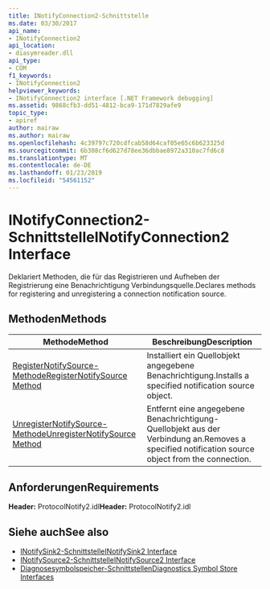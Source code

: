 ```yaml
---
title: INotifyConnection2-Schnittstelle
ms.date: 03/30/2017
api_name:
- INotifyConnection2
api_location:
- diasymreader.dll
api_type:
- COM
f1_keywords:
- INotifyConnection2
helpviewer_keywords:
- INotifyConnection2 interface [.NET Framework debugging]
ms.assetid: 9868cfb3-dd51-4812-bca9-171d7829afe9
topic_type:
- apiref
author: mairaw
ms.author: mairaw
ms.openlocfilehash: 4c39797c720cdfcab58d64caf05e65c6b623325d
ms.sourcegitcommit: 6b308cf6d627d78ee36dbbae8972a310ac7fd6c8
ms.translationtype: MT
ms.contentlocale: de-DE
ms.lasthandoff: 01/23/2019
ms.locfileid: "54561152"
---
```

# <a name="inotifyconnection2-interface"></a><span data-ttu-id="f1016-102">INotifyConnection2-Schnittstelle</span><span class="sxs-lookup"><span data-stu-id="f1016-102">INotifyConnection2 Interface</span></span>
<span data-ttu-id="f1016-103">Deklariert Methoden, die für das Registrieren und Aufheben der Registrierung eine Benachrichtigung Verbindungsquelle.</span><span class="sxs-lookup"><span data-stu-id="f1016-103">Declares methods for registering and unregistering a connection notification source.</span></span>  
  
## <a name="methods"></a><span data-ttu-id="f1016-104">Methoden</span><span class="sxs-lookup"><span data-stu-id="f1016-104">Methods</span></span>  
  
|<span data-ttu-id="f1016-105">Methode</span><span class="sxs-lookup"><span data-stu-id="f1016-105">Method</span></span>|<span data-ttu-id="f1016-106">Beschreibung</span><span class="sxs-lookup"><span data-stu-id="f1016-106">Description</span></span>|  
|------------|-----------------|  
|[<span data-ttu-id="f1016-107">RegisterNotifySource-Methode</span><span class="sxs-lookup"><span data-stu-id="f1016-107">RegisterNotifySource Method</span></span>](../../../../docs/framework/unmanaged-api/diagnostics/inotifyconnection2-registernotifysource-method.md)|<span data-ttu-id="f1016-108">Installiert ein Quellobjekt angegebene Benachrichtigung.</span><span class="sxs-lookup"><span data-stu-id="f1016-108">Installs a specified notification source object.</span></span>|  
|[<span data-ttu-id="f1016-109">UnregisterNotifySource-Methode</span><span class="sxs-lookup"><span data-stu-id="f1016-109">UnregisterNotifySource Method</span></span>](../../../../docs/framework/unmanaged-api/diagnostics/inotifyconnection2-unregisternotifysource-method.md)|<span data-ttu-id="f1016-110">Entfernt eine angegebene Benachrichtigung-Quellobjekt aus der Verbindung an.</span><span class="sxs-lookup"><span data-stu-id="f1016-110">Removes a specified notification source object from the connection.</span></span>|  
  
## <a name="requirements"></a><span data-ttu-id="f1016-111">Anforderungen</span><span class="sxs-lookup"><span data-stu-id="f1016-111">Requirements</span></span>  
 <span data-ttu-id="f1016-112">**Header:** ProtocolNotify2.idl</span><span class="sxs-lookup"><span data-stu-id="f1016-112">**Header:** ProtocolNotify2.idl</span></span>  
  
## <a name="see-also"></a><span data-ttu-id="f1016-113">Siehe auch</span><span class="sxs-lookup"><span data-stu-id="f1016-113">See also</span></span>
- [<span data-ttu-id="f1016-114">INotifySink2-Schnittstelle</span><span class="sxs-lookup"><span data-stu-id="f1016-114">INotifySink2 Interface</span></span>](../../../../docs/framework/unmanaged-api/diagnostics/inotifysink2-interface.md)
- [<span data-ttu-id="f1016-115">INotifySource2-Schnittstelle</span><span class="sxs-lookup"><span data-stu-id="f1016-115">INotifySource2 Interface</span></span>](../../../../docs/framework/unmanaged-api/diagnostics/inotifysource2-interface.md)
- [<span data-ttu-id="f1016-116">Diagnosesymbolspeicher-Schnittstellen</span><span class="sxs-lookup"><span data-stu-id="f1016-116">Diagnostics Symbol Store Interfaces</span></span>](../../../../docs/framework/unmanaged-api/diagnostics/diagnostics-symbol-store-interfaces.md)
